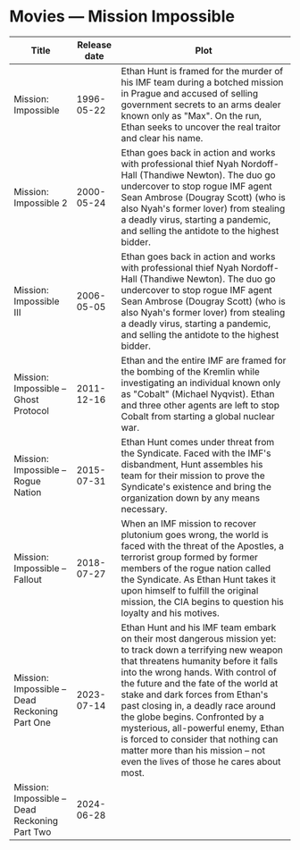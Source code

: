 # Movies — Mission Impossible

| Title	| Release date	| Plot |
|---|---|---|
| Mission: Impossible	| 1996-05-22 |Ethan Hunt is framed for the murder of his IMF team during a botched mission in Prague and accused of selling government secrets to an arms dealer known only as "Max". On the run, Ethan seeks to uncover the real traitor and clear his name.|
| Mission: Impossible 2	| 2000-05-24	|Ethan goes back in action and works with professional thief Nyah Nordoff-Hall (Thandiwe Newton). The duo go undercover to stop rogue IMF agent Sean Ambrose (Dougray Scott) (who is also Nyah's former lover) from stealing a deadly virus, starting a pandemic, and selling the antidote to the highest bidder.|
| Mission: Impossible III	| 2006-05-05 	|Ethan goes back in action and works with professional thief Nyah Nordoff-Hall (Thandiwe Newton). The duo go undercover to stop rogue IMF agent Sean Ambrose (Dougray Scott) (who is also Nyah's former lover) from stealing a deadly virus, starting a pandemic, and selling the antidote to the highest bidder.|
| Mission: Impossible – Ghost Protocol	| 2011-12-16	|Ethan and the entire IMF are framed for the bombing of the Kremlin while investigating an individual known only as "Cobalt" (Michael Nyqvist). Ethan and three other agents are left to stop Cobalt from starting a global nuclear war.|
| Mission: Impossible – Rogue Nation	| 2015-07-31 |Ethan Hunt comes under threat from the Syndicate. Faced with the IMF's disbandment, Hunt assembles his team for their mission to prove the Syndicate's existence and bring the organization down by any means necessary.|
| Mission: Impossible – Fallout	| 2018-07-27	|When an IMF mission to recover plutonium goes wrong, the world is faced with the threat of the Apostles, a terrorist group formed by former members of the rogue nation called the Syndicate. As Ethan Hunt takes it upon himself to fulfill the original mission, the CIA begins to question his loyalty and his motives.|
| Mission: Impossible – Dead Reckoning Part One	| 2023-07-14	|Ethan Hunt and his IMF team embark on their most dangerous mission yet: to track down a terrifying new weapon that threatens humanity before it falls into the wrong hands. With control of the future and the fate of the world at stake and dark forces from Ethan's past closing in, a deadly race around the globe begins. Confronted by a mysterious, all-powerful enemy, Ethan is forced to consider that nothing can matter more than his mission – not even the lives of those he cares about most.|
| Mission: Impossible – Dead Reckoning Part Two	| 2024-06-28 ||
